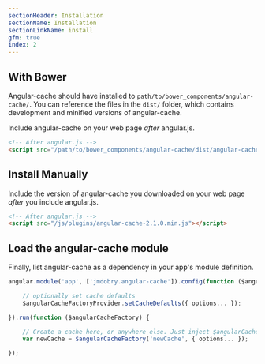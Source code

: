 ```yaml
---
sectionHeader: Installation
sectionName: Installation
sectionLinkName: install
gfm: true
index: 2
---
```

## With Bower
Angular-cache should have installed to `path/to/bower_components/angular-cache/`. You can reference the files in the `dist/` folder, which contains development and minified versions of angular-cache.

Include angular-cache on your web page _after_ angular.js.

```html
<!-- After angular.js -->
<script src="/path/to/bower_components/angular-cache/dist/angular-cache.min.js"></script>
```

## Install Manually
Include the version of angular-cache you downloaded on your web page _after_ you include angular.js.

```html
<!-- After angular.js -->
<script src="/js/plugins/angular-cache-2.1.0.min.js"></script>
```

## Load the angular-cache module
Finally, list angular-cache as a dependency in your app's module definition.

```javascript
angular.module('app', ['jmdobry.angular-cache']).config(function ($angularCacheFactoryProvider) {

    // optionally set cache defaults
    $angularCacheFactoryProvider.setCacheDefaults({ options... });

}).run(function ($angularCacheFactory) {

    // Create a cache here, or anywhere else. Just inject $angularCacheFactory
    var newCache = $angularCacheFactory('newCache', { options... });

});
```
